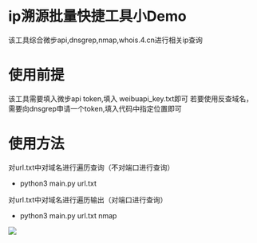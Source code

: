 # ip溯源批量快捷工具小Demo
该工具综合微步api,dnsgrep,nmap,whois.4.cn进行相关ip查询
# 使用前提
该工具需要填入微步api token,填入 weibuapi_key.txt即可
若要使用反查域名，需要向dnsgrep申请一个token,填入代码中指定位置即可

# 使用方法
对url.txt中对域名进行遍历查询（不对端口进行查询）
- python3 main.py url.txt

对url.txt中对域名进行遍历输出（对端口进行查询）
- python3 main.py url.txt nmap

![](./image/2.png)



